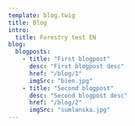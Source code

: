 ```yaml
---
template: blog.twig
title: Blog
intro:
  title: Forestry test EN
blog:
  blogposts:
    - title: "First blogpost"
      desc: "First blogpost desc"
      href: "/blog/1"
      imgSrc: "bien.jpg"
    - title: "Second blogpost"
      desc: "Second blogpost desc"
      href: "/blog/2"
      imgSrc: "sumlanska.jpg"
---
```

